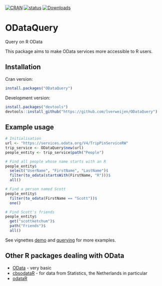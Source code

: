 [![CRAN](http://www.r-pkg.org/badges/version/ODataQuery)](http://cran.r-project.org/package=ODataQuery)
[![status](https://tinyverse.netlify.com/badge/ODataQuery)](https://CRAN.R-project.org/package=ODataQuery)
[![Downloads](http://cranlogs.r-pkg.org/badges/ODataQuery)](http://cran.r-project.org/package=ODataQuery)


# ODataQuery #
Query on R OData

This package aims to make OData services more accessible to R users.

## Installation ##

Cran version:

```R
install.packages("ODataQuery")
```


Development version:

```R
install.packages("devtools")
devtools::install_github("https://github.com/lverweijen/ODataQuery")
```

## Example usage ##

```R
# Initialisation
url <- "https://services.odata.org/V4/TripPinServiceRW"
trip_service <- ODataQuery$new(url)
people_entity <- trip_service$path("People")

# Find all people whose name starts with an R
people_entity$
  select("UserName", "FirstName", "LastName")$
  filter(to_odata(startsWith(FirstName, "R")))$
  all()

# Find a person named Scott
people_entity$
  filter(to_odata(FirstName == "Scott"))$
  one()

# Find Scott's friends
people_entity$
  get("scottketchum")$
  path("Friends")$
  all()
```

See vignettes [demo](vignettes/demo.Rmd) and [querying](vignettes/querying.Rmd) for more examples.

## Other R packages dealing with OData ##

- [OData](https://CRAN.R-project.org/package=OData) - very basic
- [cbsodataR](https://CRAN.R-project.org/package=cbsodataR) - for data from Statistics, the Netherlands in particular
- [odataR](https://github.com/HanOostdijk/odataR/)

